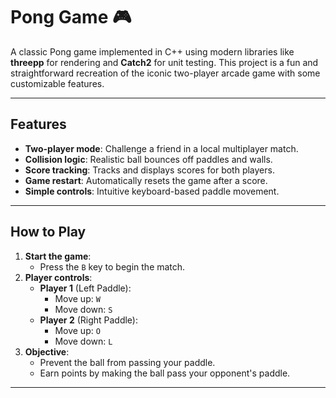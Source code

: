 # Pong Game 🎮

A classic Pong game implemented in C++ using modern libraries like **threepp** for rendering and **Catch2** for unit testing. 
This project is a fun and straightforward recreation of the iconic two-player arcade game with some customizable features.

---

## Features
- **Two-player mode**: Challenge a friend in a local multiplayer match.
- **Collision logic**: Realistic ball bounces off paddles and walls.
- **Score tracking**: Tracks and displays scores for both players.
- **Game restart**: Automatically resets the game after a score.
- **Simple controls**: Intuitive keyboard-based paddle movement.

---

## How to Play
1. **Start the game**:
   - Press the `B` key to begin the match.
2. **Player controls**:
   - **Player 1** (Left Paddle):
      - Move up: `W`
      - Move down: `S`
   - **Player 2** (Right Paddle):
      - Move up: `O`
      - Move down: `L`
3. **Objective**:
   - Prevent the ball from passing your paddle.
   - Earn points by making the ball pass your opponent's paddle.

---
